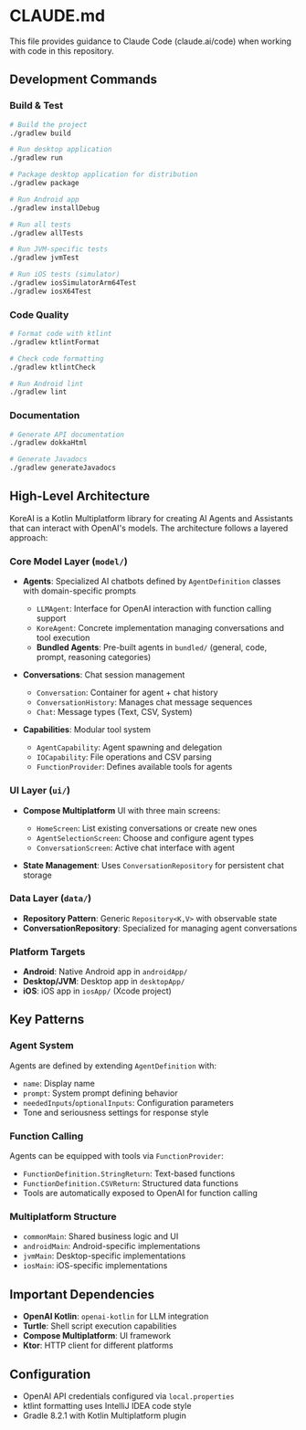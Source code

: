 # CLAUDE.md

This file provides guidance to Claude Code (claude.ai/code) when working with code in this repository.

## Development Commands

### Build & Test
```bash
# Build the project
./gradlew build

# Run desktop application
./gradlew run

# Package desktop application for distribution
./gradlew package

# Run Android app
./gradlew installDebug

# Run all tests
./gradlew allTests

# Run JVM-specific tests
./gradlew jvmTest

# Run iOS tests (simulator)
./gradlew iosSimulatorArm64Test
./gradlew iosX64Test
```

### Code Quality
```bash
# Format code with ktlint
./gradlew ktlintFormat

# Check code formatting
./gradlew ktlintCheck

# Run Android lint
./gradlew lint
```

### Documentation
```bash
# Generate API documentation
./gradlew dokkaHtml

# Generate Javadocs
./gradlew generateJavadocs
```

## High-Level Architecture

KoreAI is a Kotlin Multiplatform library for creating AI Agents and Assistants that can interact with OpenAI's models. The architecture follows a layered approach:

### Core Model Layer (`model/`)
- **Agents**: Specialized AI chatbots defined by `AgentDefinition` classes with domain-specific prompts
  - `LLMAgent`: Interface for OpenAI interaction with function calling support
  - `KoreAgent`: Concrete implementation managing conversations and tool execution
  - **Bundled Agents**: Pre-built agents in `bundled/` (general, code, prompt, reasoning categories)

- **Conversations**: Chat session management
  - `Conversation`: Container for agent + chat history
  - `ConversationHistory`: Manages chat message sequences
  - `Chat`: Message types (Text, CSV, System)

- **Capabilities**: Modular tool system
  - `AgentCapability`: Agent spawning and delegation
  - `IOCapability`: File operations and CSV parsing
  - `FunctionProvider`: Defines available tools for agents

### UI Layer (`ui/`)
- **Compose Multiplatform** UI with three main screens:
  - `HomeScreen`: List existing conversations or create new ones
  - `AgentSelectionScreen`: Choose and configure agent types
  - `ConversationScreen`: Active chat interface with agent

- **State Management**: Uses `ConversationRepository` for persistent chat storage

### Data Layer (`data/`)
- **Repository Pattern**: Generic `Repository<K,V>` with observable state
- **ConversationRepository**: Specialized for managing agent conversations

### Platform Targets
- **Android**: Native Android app in `androidApp/`
- **Desktop/JVM**: Desktop app in `desktopApp/`
- **iOS**: iOS app in `iosApp/` (Xcode project)

## Key Patterns

### Agent System
Agents are defined by extending `AgentDefinition` with:
- `name`: Display name
- `prompt`: System prompt defining behavior
- `neededInputs`/`optionalInputs`: Configuration parameters
- Tone and seriousness settings for response style

### Function Calling
Agents can be equipped with tools via `FunctionProvider`:
- `FunctionDefinition.StringReturn`: Text-based functions
- `FunctionDefinition.CSVReturn`: Structured data functions
- Tools are automatically exposed to OpenAI for function calling

### Multiplatform Structure
- `commonMain`: Shared business logic and UI
- `androidMain`: Android-specific implementations
- `jvmMain`: Desktop-specific implementations  
- `iosMain`: iOS-specific implementations

## Important Dependencies
- **OpenAI Kotlin**: `openai-kotlin` for LLM integration
- **Turtle**: Shell script execution capabilities
- **Compose Multiplatform**: UI framework
- **Ktor**: HTTP client for different platforms

## Configuration
- OpenAI API credentials configured via `local.properties`
- ktlint formatting uses IntelliJ IDEA code style
- Gradle 8.2.1 with Kotlin Multiplatform plugin